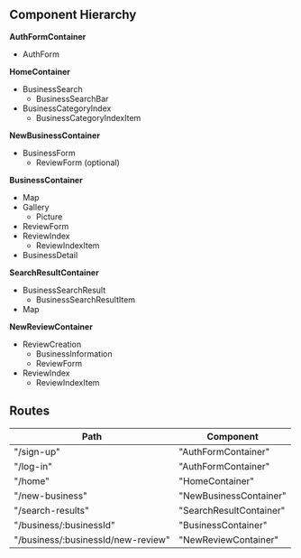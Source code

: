 ## Component Hierarchy

**AuthFormContainer**
- AuthForm

**HomeContainer**
- BusinessSearch
  * BusinessSearchBar
- BusinessCategoryIndex
  * BusinessCategoryIndexItem

**NewBusinessContainer**
- BusinessForm
  - ReviewForm (optional)

**BusinessContainer**
- Map
- Gallery
  * Picture
- ReviewForm
- ReviewIndex
  * ReviewIndexItem
- BusinessDetail

**SearchResultContainer**
- BusinessSearchResult
  * BusinessSearchResultItem
- Map

**NewReviewContainer**
- ReviewCreation
  * BusinessInformation
  * ReviewForm
- ReviewIndex
  * ReviewIndexItem


## Routes

|Path   | Component   |
|-------|-------------|
| "/sign-up" | "AuthFormContainer" |
| "/log-in" | "AuthFormContainer" |
| "/home" | "HomeContainer" |
| "/new-business" | "NewBusinessContainer" |
| "/search-results" | "SearchResultContainer" |
| "/business/:businessId" | "BusinessContainer" |
| "/business/:businessId/new-review" | "NewReviewContainer" |
